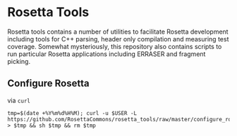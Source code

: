 Rosetta Tools
=============

Rosetta tools contains a number of utilities to facilitate Rosetta development including tools for C++ parsing, header only compilation and measuring test coverage.  Somewhat mysteriously, this repository also contains scripts to run particular Rosetta applications including ERRASER and fragment picking.

Configure Rosetta
-----------------
via `curl`
```
tmp=$(date +%Y%m%d%H%M); curl -u $USER -L https://github.com/RosettaCommons/rosetta_tools/raw/master/configure_rosetta_repo.sh > $tmp && sh $tmp && rm $tmp
```
